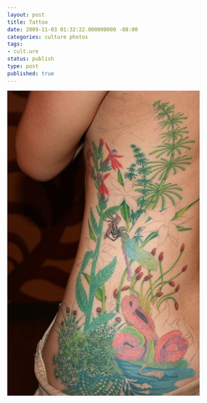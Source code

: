 ```yaml
---
layout: post
title: Tattoo
date: 2009-11-03 01:32:22.000000000 -08:00
categories: culture photos
tags:
- cult.ure
status: publish
type: post
published: true
---
```

![Tattoo](/assets/tumblr_ksiexzY05R1qz9vvbo1_500.jpg)
